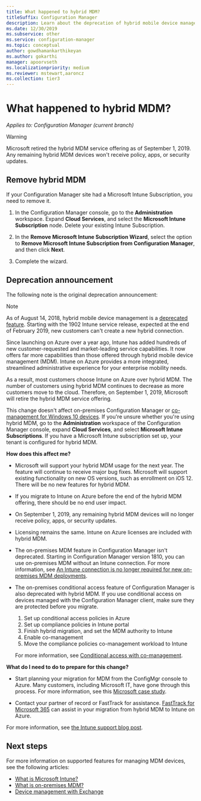 ```yaml
---
title: What happened to hybrid MDM?
titleSuffix: Configuration Manager
description: Learn about the deprecation of hybrid mobile device management (MDM) in Configuration Manager
ms.date: 12/30/2019
ms.subservice: other
ms.service: configuration-manager
ms.topic: conceptual
author: gowdhamankarthikeyan
ms.author: gokarthi
manager: apoorvseth
ms.localizationpriority: medium
ms.reviewer: mstewart,aaroncz 
ms.collection: tier3
---
```


# What happened to hybrid MDM?

*Applies to: Configuration Manager (current branch)*

> [!WARNING]
> Microsoft retired the hybrid MDM service offering as of September 1, 2019. Any remaining hybrid MDM devices won't receive policy, apps, or security updates.

## Remove hybrid MDM

If your Configuration Manager site had a Microsoft Intune Subscription, you need to remove it.

1. In the Configuration Manager console, go to the **Administration** workspace. Expand **Cloud Services**, and select the **Microsoft Intune Subscription** node. Delete your existing Intune Subscription.

1. In the **Remove Microsoft Intune Subscription Wizard**, select the option to **Remove Microsoft Intune Subscription from Configuration Manager**, and then click **Next**.

1. Complete the wizard.

## Deprecation announcement

The following note is the original deprecation announcement:

> [!NOTE]  
> As of August 14, 2018, hybrid mobile device management is a [deprecated feature](../../core/plan-design/changes/deprecated/removed-and-deprecated-cmfeatures.md). Starting with the 1902 Intune service release, expected at the end of February 2019, new customers can't create a new hybrid connection.
> <!--Intune feature 2683117-->  
> Since launching on Azure over a year ago, Intune has added hundreds of new customer-requested and market-leading service capabilities. It now offers far more capabilities than those offered through hybrid mobile device management (MDM). Intune on Azure provides a more integrated, streamlined administrative experience for your enterprise mobility needs.
>
> As a result, most customers choose Intune on Azure over hybrid MDM. The number of customers using hybrid MDM continues to decrease as more customers move to the cloud. Therefore, on September 1, 2019, Microsoft will retire the hybrid MDM service offering.
>
> This change doesn't affect on-premises Configuration Manager or [co-management for Windows 10 devices](../../comanage/overview.md). If you're unsure whether you're using hybrid MDM, go to the **Administration** workspace of the Configuration Manager console, expand **Cloud Services**, and select **Microsoft Intune Subscriptions**. If you have a Microsoft Intune subscription set up, your tenant is configured for hybrid MDM.
>
> **How does this affect me?**
>
> - Microsoft will support your hybrid MDM usage for the next year. The feature will continue to receive major bug fixes. Microsoft will support existing functionality on new OS versions, such as enrollment on iOS 12. There will be no new features for hybrid MDM.  
>
> - If you migrate to Intune on Azure before the end of the hybrid MDM offering, there should be no end user impact.  
>
> - On September 1, 2019, any remaining hybrid MDM devices will no longer receive policy, apps, or security updates.  
>
> - Licensing remains the same. Intune on Azure licenses are included with hybrid MDM.  
>
> - The on-premises MDM feature in Configuration Manager isn't deprecated. Starting in Configuration Manager version 1810, you can use on-premises MDM without an Intune connection. For more information, see [An Intune connection is no longer required for new on-premises MDM deployments](../../core/plan-design/changes/whats-new-in-version-1810.md#bkmk_opmdm).
>
> - The on-premises conditional access feature of Configuration Manager is also deprecated with hybrid MDM. If you use conditional access on devices managed with the Configuration Manager client, make sure they are protected before you migrate.
>     1. Set up conditional access policies in Azure
>     2. Set up compliance policies in Intune portal
>     3. Finish hybrid migration, and set the MDM authority to Intune
>     4. Enable co-management
>     5. Move the compliance policies co-management workload to Intune
>
>     For more information, see [Conditional access with co-management](../../comanage/quickstart-conditional-access.md).
>
> **What do I need to do to prepare for this change?**
>
> - Start planning your migration for MDM from the ConfigMgr console to Azure. Many customers, including Microsoft IT, have gone through this process. For more information, see this [Microsoft case study](https://aka.ms/Intune_MSFT).  
>
> - Contact your partner of record or FastTrack for assistance. [FastTrack for Microsoft 365](https://aka.ms/hybrid_fasttrack) can assist in your migration from hybrid MDM to Intune on Azure.
>
> For more information, see [the Intune support blog post](https://aka.ms/hybrid_notification).

## Next steps

For more information on supported features for managing MDM devices, see the following articles:

- [What is Microsoft Intune?](/intune/what-is-intune)
- [What is on-premises MDM?](manage-mobile-devices-with-on-premises-infrastructure.md)
- [Device management with Exchange](../deploy-use/manage-mobile-devices-with-exchange-activesync.md)